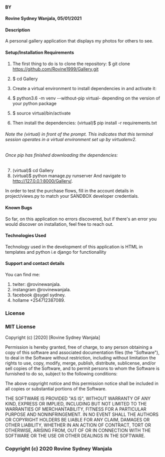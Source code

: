#### BY
#### Rovine Sydney Wanjala, 05/01/2021
#### Description
A personal gallery application that displays my photos for others to see.

#### Setup/Installation Requirements
1. The first thing to do is to clone the repository: $ git clone https://github.com/Rovine1999/Gallery.git
2. $ cd Gallery
3. Create a virtual environment to install dependencies in and activate it:

4. $ python3.6 -m venv --without-pip virtual- depending on the version of your python package
5. $ source virtual/bin/activate
6. Then install the dependencies: (virtual)$ pip install -r requirements.txt

###### Note the (virtual) in front of the prompt. This indicates that this terminal session operates in a virtual environment set up by virtualenv2.

###### Once pip has finished downloading the dependencies:

7. (virtual)$ cd Gallery
8. (virtual)$ python manage.py runserver
And navigate to http://127.0.0.1:8000/Gallery/.

In order to test the purchase flows, fill in the account details in project/views.py to match your SANDBOX developer credentials.


#### Known Bugs
So far, on this application no errors discovered, but if there's an error you would discover on installation, feel free to reach out.

#### Technologies Used
Technology used in the development of this application is HTML in templates and python i.e django for functionallity

#### Support and contact details
You can find me:

1. twiter: @rovinewanjala.
2. instangram @rovinewanjala.
3. facebook @sygel sydney.
4. hollame +254712387089.

### License
### MIT License

Copyright (c) [2020] [Rovine Sydney Wanjala]

Permission is hereby granted, free of charge, to any person obtaining a copy of this software and associated documentation files (the "Software"), to deal in the Software without restriction, including without limitation the rights to use, copy, modify, merge, publish, distribute, sublicense, and/or sell copies of the Software, and to permit persons to whom the Software is furnished to do so, subject to the following conditions:

The above copyright notice and this permission notice shall be included in all copies or substantial portions of the Software.

THE SOFTWARE IS PROVIDED "AS IS", WITHOUT WARRANTY OF ANY KIND, EXPRESS OR IMPLIED, INCLUDING BUT NOT LIMITED TO THE WARRANTIES OF MERCHANTABILITY, FITNESS FOR A PARTICULAR PURPOSE AND NONINFRINGEMENT. IN NO EVENT SHALL THE AUTHORS OR COPYRIGHT HOLDERS BE LIABLE FOR ANY CLAIM, DAMAGES OR OTHER LIABILITY, WHETHER IN AN ACTION OF CONTRACT, TORT OR OTHERWISE, ARISING FROM, OUT OF OR IN CONNECTION WITH THE SOFTWARE OR THE USE OR OTHER DEALINGS IN THE SOFTWARE. 
### Copyright (c) 2020 Rovine Sydney Wanjala

